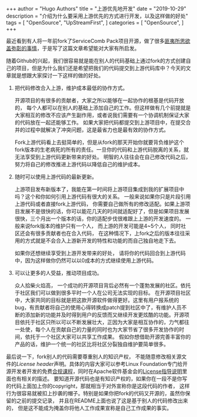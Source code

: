 +++
author = "Hugo Authors"
title = "上游优先地开发"
date = "2019-10-29"
description = "介绍为什么要采用上游优先的方式进行开发，以及这样做的好处"
tags = [
    "OpenSource",
    "UpStreamFirst", 
]
categories = [
    "OpenSource",
]
+++


最近看到有人将一年前fork了ServiceComb Pack项目开源，做了很多[匪夷所思欲盖弥彰的事情](https://github.com/actiontech/txle/issues/17)，于是写了这篇文章希望能对大家有所启发。

随着Github的兴起，我们很容易就是能在别人的代码基础上通过fork的方式创建自己的项目，但是为什么我们还是希望把我们的代码提交到上游代码库中？今天的文章就是想跟大家探讨一下这样的做的好处。

1. 把代码修改合入上游，维护成本最低的协作方式。

   开源项目的有很多的贡献者，大家之所以能够在一起协作的根基是代码开放的， 每个人都可以在别人的基础上添加自己的工作。但这样做有几个前提就是大家相互的修改不应该产生副作用，或者说我们需要有一个协调机制保证大家的代码放在一起还能够工作。 如果大家把代码都提交到上游项目中，在提交合并的过程中就解决了冲突问题，这是最省力也是最有效的协作方式。

   Fork上游代码看上去挺简单的，但是从fork的那天开始你就要背负维护这个fork版本的生老病死的所有的责任。一旦你的代码和上游代码脱离的关系，就无法享受到上游代码更新带来的好处。 明智的人往往会在自己修改代码之后，努力将自己的修改推进上游代码以降低自己的维护成本。

2. 随时可以使用上游代码的最新更新。

   上游项目发布新版本了，我能在第一时间将上游项目集成到我的扩展项目中吗？这个和你如何引用上游代码有很大的关系。 一般来说如果你只是片段引用上游代码或者直接fork上游代码， 你需要自己做所有的修改适配。如果上游项目发展不是很快的话，你可以能花几天的时间就适配好了，但是如果项目发展很快，三个月出一个版本的话，你的适配步伐很难跟上上游的开发速度的。 一般来说fork版本的维护只有一个人， 而上游的开发可能是4~5个人， 同时社区还会有很多贡献者也在合入代码， 在这种情况下，上fork之后的版本往往采用的方式就是不会合入上游新开发的特性和功能的而自己独自地走下去。

   如果你还想继续享受到上游开发带来的好处， 请将你的代码回合到上游代码中，因为这样做你仍然可以以0成本的方式继续使用上游代码。

3. 可以让更多的人受益，推动项目成功。

   众人拾柴火焰高， 一个成功的开源项目背后必然有一个蓬勃发展的社区。依托于社区我们可以做到很多平时一个人在公司无法实现的目标。 在开源项目社区中，大家共同的目标就是把这款开源软件做得更好。这里有用户报系统的bug，有贡献者将自己的使用心得转换成patch提到社区中了，有维护人员不断的添加新的功能并及时得到用户的反馈而又继续开发更炫酷的功能。开源项目依托于社区只所以可以不断发展壮大，正因为大家是相互协作的，力气都往一处使，每个人在贡献自己的力量的同时也为大家节省了很多开发协作的时间，依托于一个社区大家可以共享工作成果。 假如你想借助开源完善丰富你的产品的话，维护一个统一的社区比将社区分裂独自维护要简单很多。

最后说一下，fork别人的代码需要尊重别人的知识产权， 不能随意修改相关源文件的*License header*声明。具体的内容大家可以参考Linux Foundation专门给开源开发者开发的免费[合规课程](https://trainingportal.linuxfoundation.org/courses/licensing-basics-for-developers-lfc191)，同时在Apache软件基金会的[License指导说明](https://apache.org/legal/src-headers.html#3party)里面也有相关的描述。
要知道开源代码也是有知识产权的，如果你在一段不是你写的代码上面加上你的copyright，那就相当于对外宣称你是这段代码的作者， 这样行为很容易就被扣上抄袭的帽子。特别是如果你把fork的代码又开源的，虽然你保留的之前的提交记录， 并且在README上面也说了这是基于别人的代码修改出来的， 但是这不能成为掩盖你将他人工作成果宣称是自己工作成果的事实。
